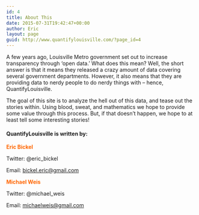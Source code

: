 ```yaml
---
id: 4
title: About This
date: 2015-07-31T19:42:47+00:00
author: Eric
layout: page
guid: http://www.quantifylouisville.com/?page_id=4
---
```

A few years ago, Louisville Metro government set out to increase transparency through &#8216;open data.&#8217; What does this mean? Well, the short answer is that it means they released a crazy amount of data covering several government departments. However, it also means that they are providing data to nerdy people to do nerdy things with – hence, QuantifyLouisville.

The goal of this site is to analyze the hell out of this data, and tease out the stories within. Using blood, sweat, and mathematics we hope to provide some value through this process. But, if that doesn&#8217;t happen, we hope to at least tell some interesting stories!

#### QuantifyLouisville is written by:

<span style="color: #ff6600;"><strong>Eric Bickel</strong></span>

Twitter: @eric_bickel

Email: bickel.eric@gmail.com

<span style="color: #ff6600;"><strong>Michael Weis</strong></span>

Twitter: @michael_weis

Email: michaelweis@gmail.com